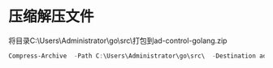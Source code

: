 # 压缩解压文件

将目录C:\Users\Administrator\go\src\打包到ad-control-golang.zip

```powershell
Compress-Archive  -Path C:\Users\Administrator\go\src\  -Destination ad-control-golang.zip
```
